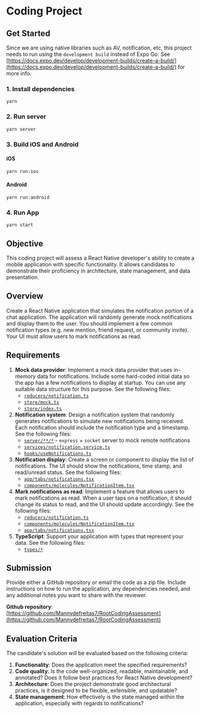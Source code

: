 # Coding Project

## Get Started

Since we are using native libraries such as AV, notification, etc, this project needs to run using the `development build` instead of Expo Go.
See [https://docs.expo.dev/develop/development-builds/create-a-build/](https://docs.expo.dev/develop/development-builds/create-a-build/) for more info.

### 1. Install dependencies

```
yarn
```

### 2. Run server

```
yarn server
```

### 3. Build iOS and Android

#### iOS

```
yarn run:ios
```

#### Android

```
yarn run:android
```

### 4. Run App

```
yarn start
```

## Objective
This coding project will assess a React Native developer's ability to create a mobile application with
specific functionality. It allows candidates to demonstrate their proficiency in architecture, state
management, and data presentation.

## Overview
Create a React Native application that simulates the notification portion of a chat application. The
application will randomly generate mock notifications and display them to the user. You should
implement a few common notification types (e.g. new mention, friend request, or community invite).
Your UI must allow users to mark notifications as read.

## Requirements
1. **Mock data provider**: Implement a mock data provider that uses in-memory data for notifications. Include some hard-coded initial data so the app has a few notifications to display at startup. You can use any suitable data structure for this purpose. See the following files:
   - [`reducers/notification.ts`](./reducers/notification.ts)
   - [`store/mock.ts`](./store/mock.ts)
   - [`store/index.ts`](./store/index.ts)
2. **Notification system**: Design a notification system that randomly generates notifications to simulate new notifications being received. Each notification should include the notification type and a timestamp. See the following files:
   - [`server/**/*`](./server/) - `express` + `socket` server to mock remote notifications
   - [`services/notification.service.ts`](./services/notification.service.ts)
   - [`hooks/useNotifications.ts`](./hooks/useNotifications.ts)
3. **Notification display**: Create a screen or component to display the list of notifications. The UI should show the notifications, time stamp, and read/unread status. See the following files:
   - [`app/tabs/notifications.tsx`](./app/(tabs)/notifications.tsx)
   - [`components/molecules/NotificationItem.tsx`](./components/molecules/NotificationItem.tsx)
4. **Mark notifications as read**: Implement a feature that allows users to mark notifications as read. When a user taps on a notification, it should change its status to read, and the UI should update accordingly. See the following files:
   - [`reducers/notification.ts`](./reducers/notification.ts)
   - [`components/molecules/NotificationItem.tsx`](./components/molecules/NotificationItem.tsx)
   - [`app/tabs/notifications.tsx`](./app/(tabs)/notifications.tsx)
5. **TypeScript**: Support your application with types that represent your data. See the following files:
   - [`types/*`](./types)

## Submission
Provide either a GitHub repository or email the code as a zip file. Include instructions on how to run the
application, any dependencies needed, and any additional notes you want to share with the reviewer.

**Github repository**: [https://github.com/Mannydefreitas7/RootCodingAssessment](https://github.com/Mannydefreitas7/RootCodingAssessment)

## Evaluation Criteria
The candidate's solution will be evaluated based on the following criteria:

1. **Functionality**: Does the application meet the specified requirements?
2. **Code quality**: Is the code well-organized, readable, maintainable, and annotated? Does it follow best practices for React Native development?
3. **Architecture**: Does the project demonstrate good architectural practices, is it designed to be flexible, extensible, and updatable?
4. **State management**: How effectively is the state managed within the application, especially with regards to notifications?
